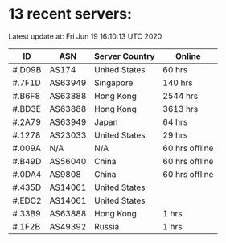 # 13 recent servers:

Latest update at: Fri Jun 19 16:10:13 UTC 2020

| ID | ASN | Server Country | Online |
| -- | --- | -------------- | ------ |
| #.D09B | AS174 | United States | 60 hrs |
| #.7F1D | AS63949 | Singapore | 140 hrs |
| #.B6F8 | AS63888 | Hong Kong | 2544 hrs |
| #.BD3E | AS63888 | Hong Kong | 3613 hrs |
| #.2A79 | AS63949 | Japan | 64 hrs |
| #.1278 | AS23033 | United States | 29 hrs |
| #.009A | N/A | N/A | 60 hrs offline |
| #.B49D | AS56040 | China | 60 hrs offline |
| #.0DA4 | AS9808 | China | 60 hrs offline |
| #.435D | AS14061 | United States | |
| #.EDC2 | AS14061 | United States | |
| #.33B9 | AS63888 | Hong Kong | 1 hrs |
| #.1F2B | AS49392 | Russia | 1 hrs |

